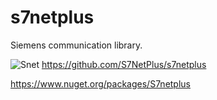 # s7netplus 
Siemens communication library.

![Snet](https://github.com/nkuthalomakonco/s7netplus/assets/118244106/fb4528d4-924a-41a5-897b-195d76d765b4)
https://github.com/S7NetPlus/s7netplus

https://www.nuget.org/packages/S7netplus
